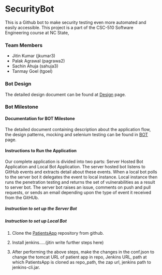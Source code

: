 # SecurityBot

This is a Github bot to make security testing even more automated and easily accessible. This project is a part of the CSC-510 Software Engineering course at NC State,

### Team Members
* Jitin Kumar (jkumar3)
* Palak Agrawal (pagrawa2)
* Sachin Ahuja (sahuja3)
* Tanmay Goel (tgoel)

### Bot Design

The detailed design document can be found at [Design](DESIGN.md) page.

### Bot Milestone

#### Documentation for BOT Milestone

The detailed document containing description about the application flow, the design patterns, mocking and selenium testing can be found in [BOT](https://github.com/goeltanmay/SecurityBot/blob/master/BOT.md) page.

#### Instructions to Run the Application

Our complete application is divided into two parts: Server Hosted Bot Application and Local Bot Application. The server hosted bot listens to GitHub events and extracts detail about these events. When a local bot polls to the server bot it delegates the event to local instance. Local instance then runs the penetration testing and returns the set of vulnerabilities as a result to server bot. The server bot raises an issue, comments on push and pull requests, or sends an email depending upon the type of event it received from the GitHUb.

##### Instruction to set up the Server Bot



##### Instruction to set up Local Bot

1. Clone the [PatientsApp](https://github.com/goeltanmay/PatientsApp.git) repository from github.

2. Install jenkins.....(jitin write further steps here)


2. After performing the above steps, make the changes in the conf.json to change the tomcat URL of patient app in repo, Jenkins URL, path at which PatientsApp is cloned as repo_path, the zap url, jenkins path to jenkins-cli.jar.
